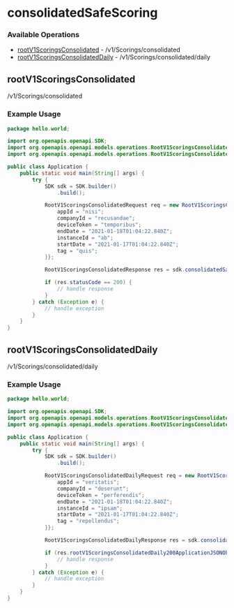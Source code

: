 # consolidatedSafeScoring

### Available Operations

* [rootV1ScoringsConsolidated](#rootv1scoringsconsolidated) - /v1/Scorings/consolidated
* [rootV1ScoringsConsolidatedDaily](#rootv1scoringsconsolidateddaily) - /v1/Scorings/consolidated/daily

## rootV1ScoringsConsolidated

/v1/Scorings/consolidated

### Example Usage

```java
package hello.world;

import org.openapis.openapi.SDK;
import org.openapis.openapi.models.operations.RootV1ScoringsConsolidatedRequest;
import org.openapis.openapi.models.operations.RootV1ScoringsConsolidatedResponse;

public class Application {
    public static void main(String[] args) {
        try {
            SDK sdk = SDK.builder()
                .build();

            RootV1ScoringsConsolidatedRequest req = new RootV1ScoringsConsolidatedRequest() {{
                appId = "nisi";
                companyId = "recusandae";
                deviceToken = "temporibus";
                endDate = "2021-01-18T01:04:22.840Z";
                instanceId = "ab";
                startDate = "2021-01-17T01:04:22.840Z";
                tag = "quis";
            }};            

            RootV1ScoringsConsolidatedResponse res = sdk.consolidatedSafeScoring.rootV1ScoringsConsolidated(req);

            if (res.statusCode == 200) {
                // handle response
            }
        } catch (Exception e) {
            // handle exception
        }
    }
}
```

## rootV1ScoringsConsolidatedDaily

/v1/Scorings/consolidated/daily

### Example Usage

```java
package hello.world;

import org.openapis.openapi.SDK;
import org.openapis.openapi.models.operations.RootV1ScoringsConsolidatedDailyRequest;
import org.openapis.openapi.models.operations.RootV1ScoringsConsolidatedDailyResponse;

public class Application {
    public static void main(String[] args) {
        try {
            SDK sdk = SDK.builder()
                .build();

            RootV1ScoringsConsolidatedDailyRequest req = new RootV1ScoringsConsolidatedDailyRequest() {{
                appId = "veritatis";
                companyId = "deserunt";
                deviceToken = "perferendis";
                endDate = "2021-01-18T01:04:22.840Z";
                instanceId = "ipsam";
                startDate = "2021-01-17T01:04:22.840Z";
                tag = "repellendus";
            }};            

            RootV1ScoringsConsolidatedDailyResponse res = sdk.consolidatedSafeScoring.rootV1ScoringsConsolidatedDaily(req);

            if (res.rootV1ScoringsConsolidatedDaily200ApplicationJSONObject != null) {
                // handle response
            }
        } catch (Exception e) {
            // handle exception
        }
    }
}
```

